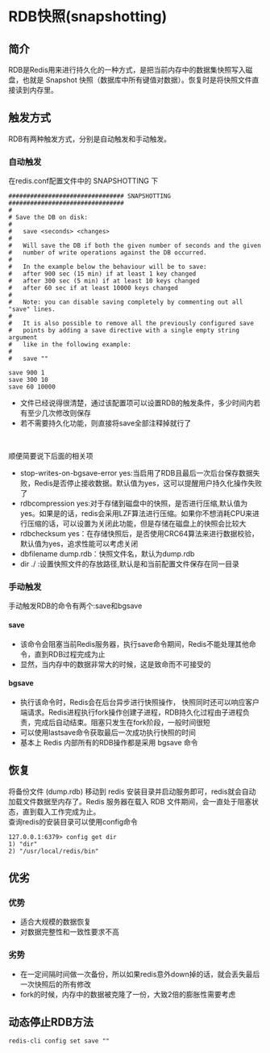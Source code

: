 # RDB快照(snapshotting)

## 简介
  RDB是Redis用来进行持久化的一种方式，是把当前内存中的数据集快照写入磁盘，也就是 Snapshot 快照（数据库中所有键值对数据）。恢复时是将快照文件直接读到内存里。
  
## 触发方式
RDB有两种触发方式，分别是自动触发和手动触发。
### 自动触发
在redis.conf配置文件中的 SNAPSHOTTING 下
```
################################ SNAPSHOTTING  ################################
#
# Save the DB on disk:
#
#   save <seconds> <changes>
#
#   Will save the DB if both the given number of seconds and the given
#   number of write operations against the DB occurred.
#
#   In the example below the behaviour will be to save:
#   after 900 sec (15 min) if at least 1 key changed
#   after 300 sec (5 min) if at least 10 keys changed
#   after 60 sec if at least 10000 keys changed
#
#   Note: you can disable saving completely by commenting out all "save" lines.
#
#   It is also possible to remove all the previously configured save
#   points by adding a save directive with a single empty string argument
#   like in the following example:
#
#   save ""

save 900 1
save 300 10
save 60 10000
```
* 文件已经说得很清楚，通过该配置项可以设置RDB的触发条件，多少时间内若有至少几次修改则保存
* 若不需要持久化功能，则直接将save全部注释掉就行了
<br>

顺便简要说下后面的相关项
* stop-writes-on-bgsave-error yes:当启用了RDB且最后一次后台保存数据失败，Redis是否停止接收数据。默认值为yes，这可以提醒用户持久化操作失败了
* rdbcompression yes:对于存储到磁盘中的快照，是否进行压缩,默认值为yes。如果是的话，redis会采用LZF算法进行压缩。如果你不想消耗CPU来进行压缩的话，可以设置为关闭此功能，但是存储在磁盘上的快照会比较大
* rdbchecksum yes：在存储快照后，是否使用CRC64算法来进行数据校验，默认值为yes，追求性能可以考虑关闭
* dbfilename dump.rdb：快照文件名，默认为dump.rdb
* dir ./ :设置快照文件的存放路径,默认是和当前配置文件保存在同一目录

### 手动触发
手动触发RDB的命令有两个:save和bgsave
#### save
* 该命令会阻塞当前Redis服务器，执行save命令期间，Redis不能处理其他命令，直到RDB过程完成为止
* 显然，当内存中的数据非常大的时候，这是致命而不可接受的
#### bgsave
* 执行该命令时，Redis会在后台异步进行快照操作， 快照同时还可以响应客户端请求。Redis进程执行fork操作创建子进程，RDB持久化过程由子进程负责，完成后自动结束。阻塞只发生在fork阶段，一般时间很短
* 可以使用lastsave命令获取最后一次成功执行快照的时间
* 基本上 Redis 内部所有的RDB操作都是采用 bgsave 命令

## 恢复
将备份文件 (dump.rdb) 移动到 redis 安装目录并启动服务即可，redis就会自动加载文件数据至内存了。Redis 服务器在载入 RDB 文件期间，会一直处于阻塞状态，直到载入工作完成为止。<br>
查询redis的安装目录可以使用config命令
```
127.0.0.1:6379> config get dir
1) "dir"
2) "/usr/local/redis/bin"
```

## 优劣
### 优势
* 适合大规模的数据恢复
* 对数据完整性和一致性要求不高
### 劣势
* 在一定间隔时间做一次备份，所以如果redis意外down掉的话，就会丢失最后一次快照后的所有修改
* fork的时候，内存中的数据被克隆了一份，大致2倍的膨胀性需要考虑

## 动态停止RDB方法
```
redis-cli config set save ""
```

